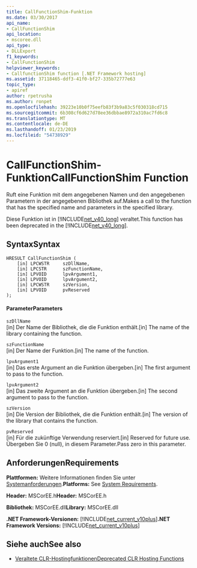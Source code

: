 ```yaml
---
title: CallFunctionShim-Funktion
ms.date: 03/30/2017
api_name:
- CallFunctionShim
api_location:
- mscoree.dll
api_type:
- DLLExport
f1_keywords:
- CallFunctionShim
helpviewer_keywords:
- CallfunctionShim function [.NET Framework hosting]
ms.assetid: 37118465-ddf3-41f0-bf27-335b72777e63
topic_type:
- apiref
author: rpetrusha
ms.author: ronpet
ms.openlocfilehash: 39223e10b0f75eefb83f3b9a83c5f030318cd715
ms.sourcegitcommit: 6b308cf6d627d78ee36dbbae8972a310ac7fd6c8
ms.translationtype: MT
ms.contentlocale: de-DE
ms.lasthandoff: 01/23/2019
ms.locfileid: "54738929"
---
```

# <a name="callfunctionshim-function"></a><span data-ttu-id="0b23e-102">CallFunctionShim-Funktion</span><span class="sxs-lookup"><span data-stu-id="0b23e-102">CallFunctionShim Function</span></span>
<span data-ttu-id="0b23e-103">Ruft eine Funktion mit dem angegebenen Namen und den angegebenen Parametern in der angegebenen Bibliothek auf.</span><span class="sxs-lookup"><span data-stu-id="0b23e-103">Makes a call to the function that has the specified name and parameters in the specified library.</span></span>  
  
 <span data-ttu-id="0b23e-104">Diese Funktion ist in [!INCLUDE[net_v40_long](../../../../includes/net-v40-long-md.md)] veraltet.</span><span class="sxs-lookup"><span data-stu-id="0b23e-104">This function has been deprecated in the [!INCLUDE[net_v40_long](../../../../includes/net-v40-long-md.md)].</span></span>  
  
## <a name="syntax"></a><span data-ttu-id="0b23e-105">Syntax</span><span class="sxs-lookup"><span data-stu-id="0b23e-105">Syntax</span></span>  
  
```  
HRESULT CallFunctionShim (  
    [in] LPCWSTR     szDllName,  
    [in] LPCSTR      szFunctionName,  
    [in] LPVOID      lpvArgument1,  
    [in] LPVOID      lpvArgument2,  
    [in] LPCWSTR     szVersion,  
    [in] LPVOID      pvReserved  
);  
```  
  
#### <a name="parameters"></a><span data-ttu-id="0b23e-106">Parameter</span><span class="sxs-lookup"><span data-stu-id="0b23e-106">Parameters</span></span>  
 `szDllName`  
 <span data-ttu-id="0b23e-107">[in] Der Name der Bibliothek, die die Funktion enthält.</span><span class="sxs-lookup"><span data-stu-id="0b23e-107">[in] The name of the library containing the function.</span></span>  
  
 `szFunctionName`  
 <span data-ttu-id="0b23e-108">[in] Der Name der Funktion.</span><span class="sxs-lookup"><span data-stu-id="0b23e-108">[in] The name of the function.</span></span>  
  
 `lpvArgument1`  
 <span data-ttu-id="0b23e-109">[in] Das erste Argument an die Funktion übergeben.</span><span class="sxs-lookup"><span data-stu-id="0b23e-109">[in] The first argument to pass to the function.</span></span>  
  
 `lpvArgument2`  
 <span data-ttu-id="0b23e-110">[in] Das zweite Argument an die Funktion übergeben.</span><span class="sxs-lookup"><span data-stu-id="0b23e-110">[in] The second argument to pass to the function.</span></span>  
  
 `szVersion`  
 <span data-ttu-id="0b23e-111">[in] Die Version der Bibliothek, die die Funktion enthält.</span><span class="sxs-lookup"><span data-stu-id="0b23e-111">[in] The version of the library that contains the function.</span></span>  
  
 `pvReserved`  
 <span data-ttu-id="0b23e-112">[in] Für die zukünftige Verwendung reserviert.</span><span class="sxs-lookup"><span data-stu-id="0b23e-112">[in] Reserved for future use.</span></span> <span data-ttu-id="0b23e-113">Übergeben Sie 0 (null), in diesem Parameter.</span><span class="sxs-lookup"><span data-stu-id="0b23e-113">Pass zero in this parameter.</span></span>  
  
## <a name="requirements"></a><span data-ttu-id="0b23e-114">Anforderungen</span><span class="sxs-lookup"><span data-stu-id="0b23e-114">Requirements</span></span>  
 <span data-ttu-id="0b23e-115">**Plattformen:** Weitere Informationen finden Sie unter [Systemanforderungen](../../../../docs/framework/get-started/system-requirements.md).</span><span class="sxs-lookup"><span data-stu-id="0b23e-115">**Platforms:** See [System Requirements](../../../../docs/framework/get-started/system-requirements.md).</span></span>  
  
 <span data-ttu-id="0b23e-116">**Header:** MSCorEE.h</span><span class="sxs-lookup"><span data-stu-id="0b23e-116">**Header:** MSCorEE.h</span></span>  
  
 <span data-ttu-id="0b23e-117">**Bibliothek:** MSCorEE.dll</span><span class="sxs-lookup"><span data-stu-id="0b23e-117">**Library:** MSCorEE.dll</span></span>  
  
 <span data-ttu-id="0b23e-118">**.NET Framework-Versionen:** [!INCLUDE[net_current_v10plus](../../../../includes/net-current-v10plus-md.md)]</span><span class="sxs-lookup"><span data-stu-id="0b23e-118">**.NET Framework Versions:** [!INCLUDE[net_current_v10plus](../../../../includes/net-current-v10plus-md.md)]</span></span>  
  
## <a name="see-also"></a><span data-ttu-id="0b23e-119">Siehe auch</span><span class="sxs-lookup"><span data-stu-id="0b23e-119">See also</span></span>
- [<span data-ttu-id="0b23e-120">Veraltete CLR-Hostingfunktionen</span><span class="sxs-lookup"><span data-stu-id="0b23e-120">Deprecated CLR Hosting Functions</span></span>](../../../../docs/framework/unmanaged-api/hosting/deprecated-clr-hosting-functions.md)
